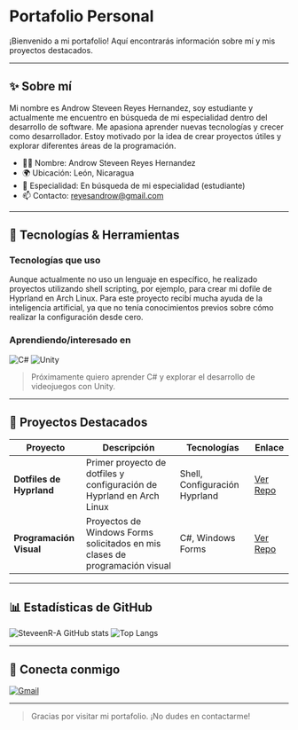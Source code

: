 # Portafolio Personal

¡Bienvenido a mi portafolio! Aquí encontrarás información sobre mí y mis proyectos destacados.

---

## ✨ Sobre mí

Mi nombre es Androw Steveen Reyes Hernandez, soy estudiante y actualmente me encuentro en búsqueda de mi especialidad dentro del desarrollo de software. Me apasiona aprender nuevas tecnologías y crecer como desarrollador. Estoy motivado por la idea de crear proyectos útiles y explorar diferentes áreas de la programación.

- 👨‍💻 Nombre: Androw Steveen Reyes Hernandez
- 🌍 Ubicación: León, Nicaragua
- 💼 Especialidad: En búsqueda de mi especialidad (estudiante)
- 📫 Contacto: reyesandrow@gmail.com

---

## 🚀 Tecnologías & Herramientas

### Tecnologías que uso

Aunque actualmente no uso un lenguaje en específico, he realizado proyectos utilizando shell scripting, por ejemplo, para crear mi dofile de Hyprland en Arch Linux. Para este proyecto recibí mucha ayuda de la inteligencia artificial, ya que no tenía conocimientos previos sobre cómo realizar la configuración desde cero.

### Aprendiendo/interesado en
![C#](https://img.shields.io/badge/C%23-239120?style=for-the-badge&logo=c-sharp&logoColor=white)
![Unity](https://img.shields.io/badge/Unity-100000?style=for-the-badge&logo=unity&logoColor=white)

> Próximamente quiero aprender C# y explorar el desarrollo de videojuegos con Unity.

---

## 📂 Proyectos Destacados

| Proyecto                  | Descripción                                                                 | Tecnologías                 | Enlace     |
|---------------------------|-----------------------------------------------------------------------------|-----------------------------|------------|
| **Dotfiles de Hyprland**  | Primer proyecto de dotfiles y configuración de Hyprland en Arch Linux        | Shell, Configuración Hyprland| [Ver Repo](https://github.com/SteveenR-A/Dockerfile.git) |
| **Programación Visual**   | Proyectos de Windows Forms solicitados en mis clases de programación visual | C#, Windows Forms           | [Ver Repo](https://github.com/SteveenR-A/WIndows-form.git) |

---

## 📊 Estadísticas de GitHub

![SteveenR-A GitHub stats](https://github-readme-stats.vercel.app/api?username=SteveenR-A&show_icons=true&theme=radical)
![Top Langs](https://github-readme-stats.vercel.app/api/top-langs/?username=SteveenR-A&layout=compact&theme=radical)

---

## 🤝 Conecta conmigo

[![Gmail](https://img.shields.io/badge/Gmail-red?style=flat-square&logo=gmail&logoColor=white)](mailto:reyesandrow@gmail.com)

---

> Gracias por visitar mi portafolio. ¡No dudes en contactarme!
